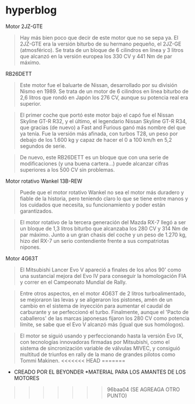 # hyperblog
Motor 2JZ-GTE

> Hay más bien poco que decir de este motor que no se sepa ya. El 2JZ-GTE era la versión biturbo de su hermano pequeño, el 2JZ-GE (atmosférico). Se trata de un bloque de 6 cilindros en línea y 3 litros que alcanzó en la versión europea los 330 CV y 441 Nm de par máximo.

RB26DETT

>Este motor fue el baluarte de Nissan, desarrollado por su división Nismo en 1989. Se trata de un motor de 6 cilindros en línea biturbo de 2,6 litros que rondó en Japón los 276 CV, aunque su potencia real era superior.

>El primer coche que portó este motor bajo el capó fue el Nissan Skyline GT-R R32, y el último, el legendario Nissan Skyline GT-R R34, que gracias (de nuevo) a Fast and Furious ganó más nombre del que ya tenía. Fue la versión más afinada, con turbos T28, un peso por debajo de los 1.600 kg y capaz de hacer el 0 a 100 km/h en 5,2 segundos de serie.

>De nuevo, este RB26DETT es un bloque que con una serie de modificaciones (y una buena cartera...) puede alcanzar cifras superiores a los 500 CV sin problemas.

Motor rotativo Wankel 13B-REW
>Puede que el motor rotativo Wankel no sea el motor más duradero y fiable de la historia, pero teniendo claro lo que se tiene entre manos y los cuidados que necesita, su funcionamiento y poder están garantizados.

>El motor rotativo de la tercera generación del Mazda RX-7 llegó a ser un bloque de 1,3 litros biturbo que alcanzaba los 280 CV y 314 Nm de par máximo. Junto a un gran chasis del coche y un peso de 1.270 kg, hizo del RX-7 un serio contendiente frente a sus compatriotas nipones.

Motor 4G63T
>El Mitsubishi Lancer Evo V apareció a finales de los años 90' como una sustancial mejora del Evo IV para conseguir la homologación FIA y correr en el Campeonato Mundial de Rally.

>Entre otros aspectos, en el motor 4G63T de 2 litros turboalimentado, se mejoraron las levas y se aligeraron los pistones, amén de un cambio en el sistema de inyección para aumentar el caudal de carburante y se perfeccionó el turbo. Finalmente, aunque el 'Pacto de caballeros' de las marcas japonesas fijaron los 280 CV como potencia límite, se sabe que el Evo V alcanzó más (igual que sus homólogos).

>El motor se siguió usando y perfeccionando hasta la versión Evo IX, con tecnologías innovadoras firmadas por Mitsubishi, como el sistema de sincronización variable de válvulas MIVEC, y consiguió multitud de triunfos en rally de la mano de grandes pilotos como Tommi Makinen. 
<<<<<<< HEAD
=======

* CREADO POR EL BEYONDER
*MATERIAL PARA LOS AMANTES DE LOS MOTORES
>>>>>>> 96baa04 (SE AGREAGA OTRO PUNTO)
